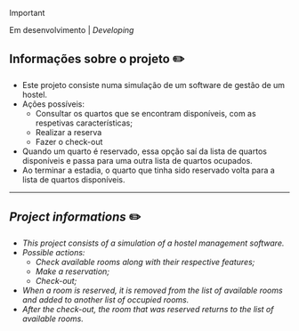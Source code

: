 > [!IMPORTANT]
> Em desenvolvimento | *Developing*

## Informações sobre o projeto ✏️

- Este projeto consiste numa simulação de um software de gestão de um hostel.
- Ações possíveis:
  - Consultar os quartos que se encontram disponíveis, com as respetivas características;
  - Realizar a reserva
  - Fazer o check-out
- Quando um quarto é reservado, essa opção saí da lista de quartos disponíveis e passa para uma outra lista de quartos ocupados.
- Ao terminar a estadia, o quarto que tinha sido reservado volta para a lista de quartos disponíveis.

---

## *Project informations* ✏️

- *This project consists of a simulation of a hostel management software.*
- *Possible actions:*
  - *Check available rooms along with their respective features;*
  - *Make a reservation;*
  - *Check-out;*
- *When a room is reserved, it is removed from the list of available rooms and added to another list of occupied rooms.*
- *After the check-out, the room that was reserved returns to the list of available rooms.*
